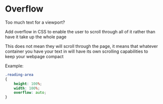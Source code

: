 # Overflow

Too much text for a viewport?

Add overflow in CSS to enable the user to scroll through all of it rather than have it take up the whole page

This does not mean they will scroll through the page, it means that whatever container you have your text in will have its own scrolling capabilities to keep your webpage compact

Example:

```css
.reading-area
{
    height: 100%;
    width: 100%;
    overflow: auto;
}
```
